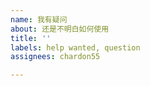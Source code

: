 ```yaml
---
name: 我有疑问
about: 还是不明白如何使用
title: ''
labels: help wanted, question
assignees: chardon55

---
```



